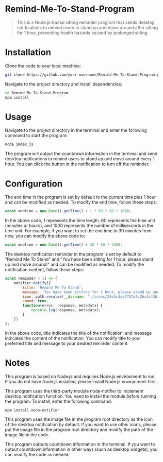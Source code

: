# Remind-Me-To-Stand-Program
> This is a Node.js-based sitting reminder program that sends desktop notifications to remind users to stand up and move around after sitting for 1 hour, preventing health hazards caused by prolonged sitting.

# Installation
Clone the code to your local machine:
```bash
git clone https://github.com/your-username/Remind-Me-To-Stand-Program.git
```
Navigate to the project directory and install dependencies:
```bash
cd Remind-Me-To-Stand-Program
npm install
```

# Usage
Navigate to the project directory in the terminal and enter the following command to start the program:
```bash
node index.js
```
The program will output the countdown information in the terminal and send desktop notifications to remind users to stand up and move around every 1 hour. You can click the button in the notification to turn off the reminder.
# Configuration
The end time in the program is set by default to the current time plus 1 hour and can be modified as needed. To modify the end time, follow these steps:
```js
const endtime = new Date().getTime() + 1 * 60 * 60 * 1000;
```
In the above code, 1 represents the time length, 60 represents the time unit (minutes or hours), and 1000 represents the number of milliseconds in the time unit. For example, if you want to set the end time to 30 minutes from now, you can modify the above code to:
```js
const endtime = new Date().getTime() + 30 * 60 * 1000;
```
The desktop notification reminder in the program is set by default to "Remind Me To Stand" and "You have been sitting for 1 hour, please stand up and move around!" and can be modified as needed. To modify the notification content, follow these steps:
```js
const reminder = () => {
    notifier.notify({
        title: 'Remind Me To Stand',
        message: 'You have been sitting for 1 hour, please stand up and move around!',
        icon: path.resolve(__dirname, "./icons/28c5c4ce7757a7c26c4a43b1ecf4933804801976.jpg"),
        sound: true,
        function(error, response, metadata) {
            console.log(response, metadata);
        }
    })
};
```
In the above code, title indicates the title of the notification, and message indicates the content of the notification. You can modify title to your preferred title and message to your desired reminder content.

# Notes
This program is based on Node.js and requires Node.js environment to run. If you do not have Node.js installed, please install Node.js environment first.

This program uses the third-party module node-notifier to implement desktop notification function. You need to install the module before running the program. To install, enter the following command:
```bash
npm install node-notifier
```
This program uses the image file in the program root directory as the icon of the desktop notification by default. If you want to use other icons, please put the image file in the program root directory and modify the path of the image file in the code.

This program outputs countdown information in the terminal. If you want to output countdown information in other ways (such as desktop widgets), you can modify the code as needed.